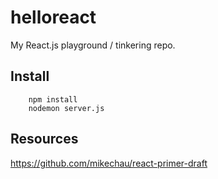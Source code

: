 # helloreact
My React.js playground / tinkering repo.

## Install
```
    npm install
    nodemon server.js
```

## Resources
https://github.com/mikechau/react-primer-draft
